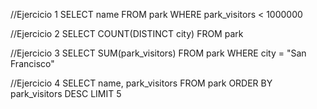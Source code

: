 //Ejercicio 1
SELECT name FROM park
WHERE park_visitors < 1000000

//Ejercicio 2
SELECT COUNT(DISTINCT city) FROM park

//Ejercicio 3
SELECT SUM(park_visitors) FROM park
WHERE city = "San Francisco"

//Ejercicio 4
SELECT name, park_visitors FROM park
ORDER BY park_visitors DESC
LIMIT 5